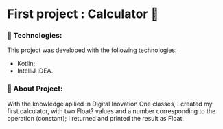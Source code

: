 # First project : Calculator :triangular_ruler:

### :rocket: Technologies:

This project was developed with the following technologies:

- Kotlin;
- IntelliJ IDEA.

### :page_facing_up: About Project:

With the knowledge apllied in Digital Inovation One classes, I created my first calculator, with two Float? values and a number corresponding to the operation (constant); I returned and printed the result as Float. 
